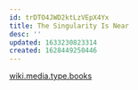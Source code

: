 ```yaml
---
id: trDTO4JWD2ktLzVEpX4Yx
title: The Singularity Is Near
desc: ''
updated: 1633230823314
created: 1628449250446
---
```


[wiki.media.type.books](../Type/books.md)
